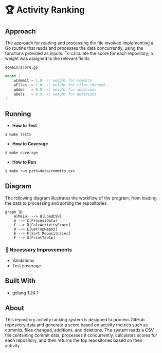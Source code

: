 # 🏆 Activity Ranking

## Approach
The approach for reading and processing the file involved implementing a Go routine that reads and processes the data concurrently, using the functions provided as inputs.
To calculate the score for each repository, a weight was assigned to the relevant fields.

```domain/score.go```
```go
const (
    wCommit = 1.0  // weight for commits
    wFiles  = 2.0  // weight for files changed
    wAdds   = 0.5  // weight for additions
    wDels   = 0.5  // weight for deletions
)
```

## Running

* **How to Test**
```bash
$ make tests
```

* **How to Coverage**
```bash
$ make coverage
```

* **How to Run**
```bash
$ make run path=data/commits.csv
```

## Diagram
The following diagram illustrates the workflow of the program, from loading the data to processing and sorting the repositories

```mermaid
graph TD
    A[Main] --> B[LoadCSV]
    A --> C[ProcessData]
    C --> D[CalcActivityScore]
    D --> E[GetTopRepos]
    E --> F[Sort Repositories]
    F --> G[PrintTable]

```

### 📌 Necessary Improvements
- Validations
- Test coverage

## Built With

+ golang 1.24.1

## About

This repository activity ranking system is designed to process GitHub repository data and generate a score based on activity metrics such as commits, files changed, additions, and deletions. The system reads a CSV file containing commit data, processes it concurrently, calculates scores for each repository, and then returns the top repositories based on their activity.
